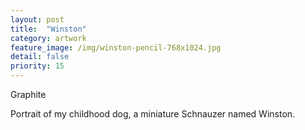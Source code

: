 ```yaml
---
layout: post
title:  "Winston"
category: artwork
feature_image: /img/winston-pencil-768x1024.jpg
detail: false 
priority: 15
---
```

Graphite

Portrait of my childhood dog, a miniature Schnauzer named Winston. 